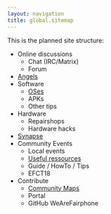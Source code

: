 ```yaml
---
layout: navigation
title: global.sitemap
---
```

This is the planned site structure:

* Online discussions
  * Chat (IRC/Matrix)
  * Forum
* [Angels](./angels.html)
* Software
  * [OSes](./software/installation.html)
  * APKs
  * Other tips
* Hardware
  * Repairshops
  * Hardware hacks
* [Synapse](./synapse.html)
* Community Events
  * Local events
  * [Useful ressources](./community-events/event-materials.html)
  * Guide / HowTo / Tips
  * EFCT18
* Contribute
  * [Community Maps](./contribute/community-maps.html)
  * Portal
  * GitHub WeAreFairphone
